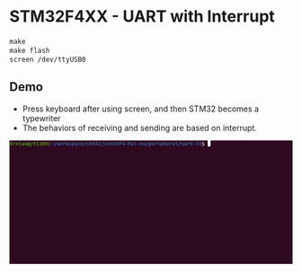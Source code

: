 # STM32F4XX - UART with Interrupt
```shell
make
make flash
screen /dev/ttyUSB0
```

## Demo
* Press keyboard after using screen, and then STM32 becomes a typewriter
* The behaviors of receiving and sending are based on interrupt.

![](uart-it.gif)